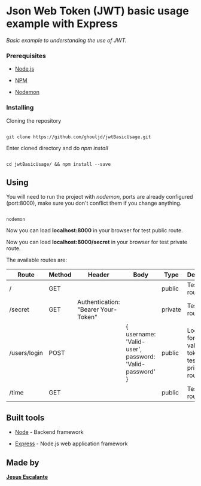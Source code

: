 # Json Web Token (JWT) basic usage example with Express
  
*Basic example to understanding the use of JWT.*

  
### Prerequisites

* [Node.js](https://nodejs.org)

* [NPM](https://www.npmjs.com/)

* [Nodemon](https://nodemon.io/)

### Installing

  

Cloning the repository

  

```

git clone https://github.com/ghouljd/jwtBasicUsage.git

```

  

Enter cloned directory and do *npm install*

  

```

cd jwtBasicUsage/ && npm install --save

```

  

## Using
  

You will need to run the project with *nodemon*, ports are already configured (port:8000), make sure you don't conflict them if you change anything.
  

```

nodemon

```
  

Now you can load **localhost:8000** in your browser for test public route.

Now you can load **localhost:8000/secret** in your browser for test private route.

The available routes are: 

Route | Method | Header | Body | Type | Description
------------ | ------------- | ------------- | ------------- | ------------- | -------------
/ | GET | | | public | Test public route
/secret | GET | Authentication: "Bearer Your-Token" | | private | Test private route
/users/login | POST | | { username: 'Valid-user', password: 'Valid-password' } | public | Login route for obtain a valid user token to test */secret* private route.
/time | GET | | | public | Test public route


## Built tools

* [Node](https://nodejs.org/en/) - Backend framework

* [Express](https://expressjs.com/) - Node.js web application framework
  

## Made by
 [**Jesus Escalante**](https://github.com/ghouljd)
